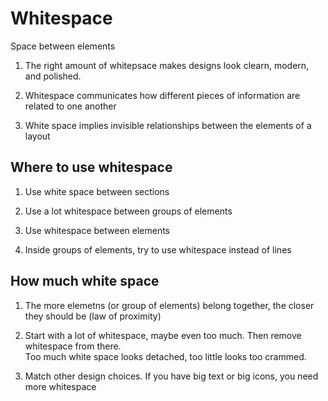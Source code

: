 # Whitespace

Space between elements

1.  The right amount of whitepsace makes designs look clearn, modern, and polished.

2.  Whitespace communicates how different pieces of information are related to one another

3.  White space implies invisible relationships between the elements of a layout

## Where to use whitespace

1.  Use white space between sections

2.  Use a lot whitespace between groups of elements

3.  Use whitespace between elements

4.  Inside groups of elements, try to use whitespace instead of lines

## How much white space

1.  The more elemetns (or group of elements) belong together, the closer they should be (law of proximity)

2.  Start with a lot of whitespace, maybe even too much. Then remove whitespace from there.  
    Too much white space looks detached, too little looks too crammed.

3.  Match other design choices. If you have big text or big icons, you need more whitespace
